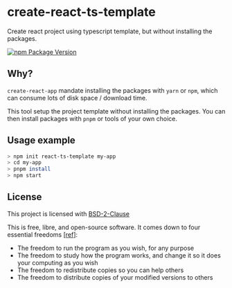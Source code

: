 # create-react-ts-template

Create react project using typescript template, but without installing the packages.

[![npm Package Version](https://img.shields.io/npm/v/create-react-ts-template.svg?maxAge=3600)](https://www.npmjs.com/package/create-react-ts-template)

## Why?

`create-react-app` mandate installing the packages with `yarn` or `npm`, which can consume lots of disk space / download time.

This tool setup the project template without installing the packages. You can then install packages with `pnpm` or tools of your own choice.

## Usage example
```bash
> npm init react-ts-template my-app
> cd my-app
> pnpm install
> npm start
```

## License

This project is licensed with [BSD-2-Clause](./LICENSE)

This is free, libre, and open-source software. It comes down to four essential freedoms [[ref]](https://seirdy.one/2021/01/27/whatsapp-and-the-domestication-of-users.html#fnref:2):

- The freedom to run the program as you wish, for any purpose
- The freedom to study how the program works, and change it so it does your computing as you wish
- The freedom to redistribute copies so you can help others
- The freedom to distribute copies of your modified versions to others
